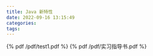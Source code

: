 ```yaml
---
title: Java 新特性
date: 2022-09-16 13:15:49
categories:
tags:
---
```



{% pdf /pdf/test1.pdf %}
{% pdf /pdf/实习指导书.pdf %}
